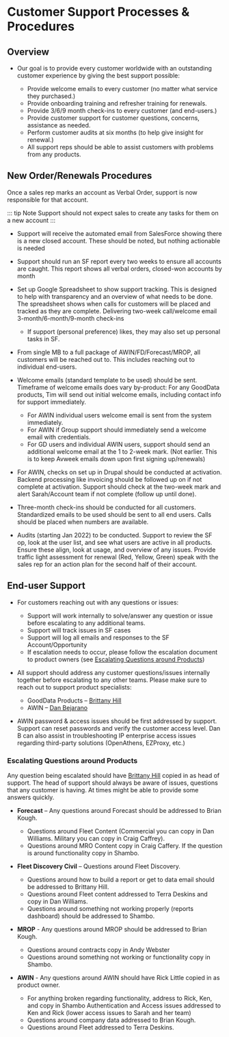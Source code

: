 # Customer Support Processes & Procedures

## Overview

- Our goal is to provide every customer worldwide with an outstanding customer experience by giving the best support possible:

  - Provide welcome emails to every customer (no matter what service they purchased.)
  - Provide onboarding training and refresher training for renewals.
  - Provide 3/6/9 month check-ins to every customer (and end-users.)
  - Provide customer support for customer questions, concerns, assistance as needed.
  - Perform customer audits at six months (to help give insight for renewal.)
  - All support reps should be able to assist customers with problems from any products.

## New Order/Renewals Procedures

Once a sales rep marks an account as Verbal Order, support is now responsible for that account.

::: tip Note
Support should not expect sales to create any tasks for them on a new account
:::

- Support will receive the automated email from SalesForce showing there is a new closed account. These should be noted, but nothing actionable is needed

- Support should run an SF report every two weeks to ensure all accounts are caught. This report shows all verbal orders, closed-won accounts by month

- Set up Google Spreadsheet to show support tracking. This is designed to help with transparency and an overview of what needs to be done. The spreadsheet shows when calls for customers will be placed and tracked as they are complete. Delivering two-week call/welcome email 3-month/6-month/9-month check-ins

  - If support (personal preference) likes, they may also set up personal tasks in SF.

- From single MB to a full package of AWIN/FD/Forecast/MROP, all customers will be reached out to. This includes reaching out to individual end-users.

- Welcome emails (standard template to be used) should be sent. Timeframe of welcome emails does vary by-product:
  For any GoodData products, Tim will send out initial welcome emails, including contact info for support immediately.

  - For AWIN individual users welcome email is sent from the system immediately.
  - For AWIN if Group support should immediately send a welcome email with credentials.
  - For GD users and individual AWIN users, support should send an additional welcome email at the 1 to 2-week mark. (Not earlier. This is to keep Avweek emails down upon first signing up/renewals)

- For AWIN, checks on set up in Drupal should be conducted at activation. Backend processing like invoicing should be followed up on if not complete at activation. Support should check at the two-week mark and alert Sarah/Account team if not complete (follow up until done).

- Three-month check-ins should be conducted for all customers. Standardized emails to be used should be sent to all end users. Calls should be placed when numbers are available.

- Audits (starting Jan 2022) to be conducted. Support to review the SF op, look at the user list, and see what users are active in all products. Ensure these align, look at usage, and overview of any issues. Provide traffic light assessment for renewal (Red, Yellow, Green) speak with the sales rep for an action plan for the second half of their account.

## End-user Support

- For customers reaching out with any questions or issues:

  - Support will work internally to solve/answer any question or issue before escalating to any additional teams.
  - Support will track issues in SF cases
  - Support will log all emails and responses to the SF Account/Opportunity
  - If escalation needs to occur, please follow the escalation document to product owners (see [Escalating Questions around Products](/#escalating-questions-around-products))

- All support should address any customer questions/issues internally together before escalating to any other teams. Please make sure to reach out to support product specialists:

  - GoodData Products – [Brittany Hill](mailto:Brittany.hill@aviationweek.com)
  - AWIN – [Dan Bejarano](mailto:danb@aviationaero.com)

- AWIN password & access issues should be first addressed by support. Support can reset passwords and verify the customer access level. Dan B can also assist in troubleshooting IP enterprise access issues regarding third-party solutions (OpenAthens, EZProxy, etc.)

### Escalating Questions around Products

Any question being escalated should have [Brittany Hill](mailto:Brittany.hill@aviationweek.com) copied in as head of support. The head of support should always be aware of issues, questions that any customer is having. At times might be able to provide some answers quickly.

- **Forecast** – Any questions around Forecast should be addressed to Brian Kough.

  - Questions around Fleet Content (Commercial you can copy in Dan Williams. Military you can copy in Craig Caffrey).
  - Questions around MRO Content copy in Craig Caffery. If the question is around functionality copy in Shambo.

- **Fleet Discovery Civil** – Questions around Fleet Discovery.

  - Questions around how to build a report or get to data email should be addressed to Brittany Hill.
  - Questions around Fleet content addressed to Terra Deskins and copy in Dan Williams.
  - Questions around something not working properly (reports dashboard) should be addressed to Shambo.

- **MROP** - Any questions around MROP should be addressed to Brian Kough.

  - Questions around contracts copy in Andy Webster
  - Questions around something not working or functionality copy in Shambo.

- **AWIN** - Any questions around AWIN should have Rick Little copied in as product owner.
  - For anything broken regarding functionality, address to Rick, Ken, and copy in Shambo Authentication and Access issues addressed to Ken and Rick (lower access issues to Sarah and her team)
  - Questions around company data addressed to Brian Kough.
  - Questions around Fleet addressed to Terra Deskins.
